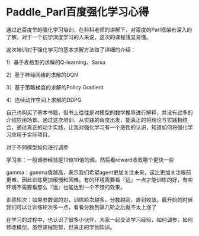 # Paddle_Parl百度强化学习心得

通过追百度举的强化学习培训，在科科老师的讲解下，对百度的Parl框架有深入的了解。对于一个初学深度学习的人来说，这次的课程浅显易懂。

这次培训对于强化学习的基本求解方法做了详细的介绍：

1）基于表格型的求解的Q-learning、Sarsa

2）基于神经网络的求解的DQN

3）基于策略梯度的求解的Policy Gradient

4）连续动作空间上求解的DDPG

自己也购买了基本书籍，但书上往往是对模型的数学推导进行解释，并没有过多的介绍应用场景。通过这次培训，从实践的角度出发，能真正的将理论与实践相结合，通过真正的动手实践，让我对强化学习有一个感性的认识，知道如何将强化学习应用于实际项目。

对于不同模型如何进行调参

学习率：一般调参经验是10倍10倍的调，然后看reward收敛哪个更快一些

gamma：gamma值越高，表示我们希望agent更加关注未来，这比更加关注眼前更难，因此训练更加缓慢和困难。有的环境需要看『远』一点才能训练的好，有些环境不需要看那么『远』也能达到一个不错的效果。

训练轮次：如果参数调的对，训练轮次越多，分数越高，直到收敛。最开始的时候我们可以让训练轮次多一点，看看分数到第几轮之后就不太上涨了

在学习的过程中，也认识了很多小伙伴，大家一起交流学习经验，如何调参，如何修改模型。虽然课程短暂，但真正的学到知识。
